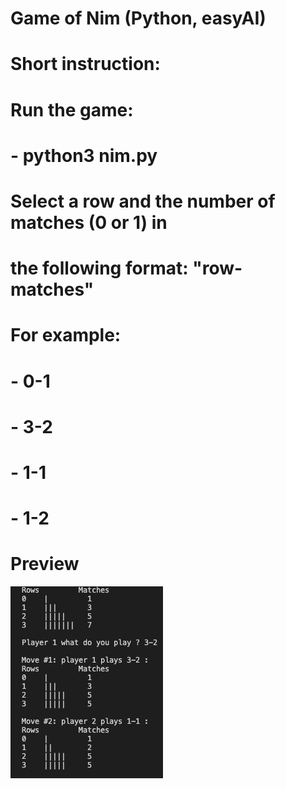 # Game of Nim (Python, easyAI)

# Short instruction:
# Run the game:
#    - python3 nim.py

# Select a row and the number of matches (0 or 1) in
# the following format: "row-matches"
# For example:
#     - 0-1
#     - 3-2
#     - 1-1
#     - 1-2

# Preview
![Preview 1](/preview.png?raw=true "GameOfNim-1")